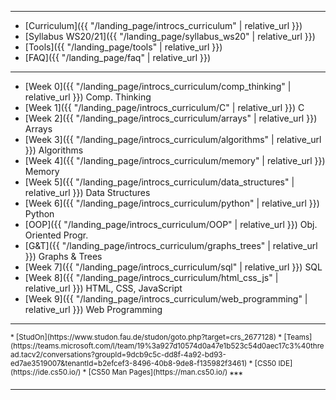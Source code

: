 ***

* [Curriculum]({{ "/landing_page/introcs_curriculum" | relative_url }})
* [Syllabus WS20/21]({{ "/landing_page/syllabus_ws20" | relative_url }})
* [Tools]({{ "/landing_page/tools" | relative_url }})
* [FAQ]({{ "/landing_page/faq" | relative_url }})

***

* [Week 0]({{ "/landing_page/introcs_curriculum/comp_thinking" | relative_url }}) Comp. Thinking
* [Week 1]({{ "/landing_page/introcs_curriculum/C" | relative_url }}) C
* [Week 2]({{ "/landing_page/introcs_curriculum/arrays" | relative_url }}) Arrays
* [Week 3]({{ "/landing_page/introcs_curriculum/algorithms" | relative_url }}) Algorithms
* [Week 4]({{ "/landing_page/introcs_curriculum/memory" | relative_url }}) Memory
* [Week 5]({{ "/landing_page/introcs_curriculum/data_structures" | relative_url }}) Data Structures
* [Week 6]({{ "/landing_page/introcs_curriculum/python" | relative_url }}) Python
* [OOP]({{ "/landing_page/introcs_curriculum/OOP" | relative_url }}) Obj. Oriented Progr.
* [G&T]({{ "/landing_page/introcs_curriculum/graphs_trees" | relative_url }}) Graphs & Trees
* [Week 7]({{ "/landing_page/introcs_curriculum/sql" | relative_url }}) SQL
* [Week 8]({{ "/landing_page/introcs_curriculum/html_css_js" | relative_url }}) HTML, CSS, JavaScript
* [Week 9]({{ "/landing_page/introcs_curriculum/web_programming" | relative_url }}) Web Programming

***
<sup>
* [StudOn](https://www.studon.fau.de/studon/goto.php?target=crs_2677128)
* [Teams](https://teams.microsoft.com/l/team/19%3a927d10574d0a47e1b523c54d0aec17c3%40thread.tacv2/conversations?groupId=9dcb9c5c-dd8f-4a92-bd93-ed7ae3519007&tenantId=b2efcef3-8496-40b8-9de8-f135982f3461)
* [CS50 IDE](https://ide.cs50.io/)
* [CS50 Man Pages](https://man.cs50.io/)
</sup>
***



***
